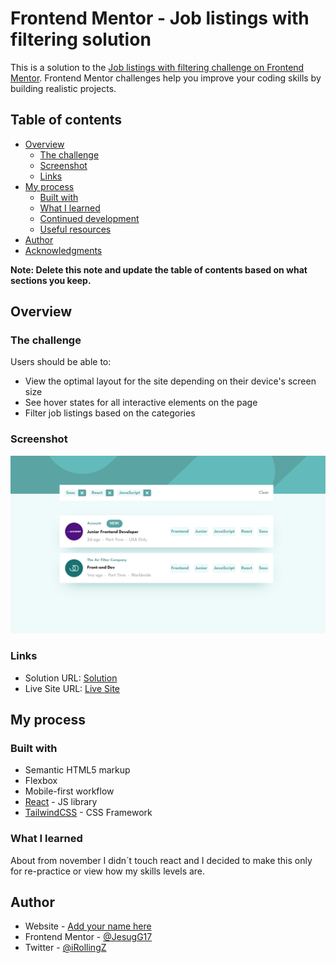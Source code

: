 # Frontend Mentor - Job listings with filtering solution

This is a solution to the [Job listings with filtering challenge on Frontend Mentor](https://www.frontendmentor.io/challenges/job-listings-with-filtering-ivstIPCt). Frontend Mentor challenges help you improve your coding skills by building realistic projects.

## Table of contents

- [Overview](#overview)
  - [The challenge](#the-challenge)
  - [Screenshot](#screenshot)
  - [Links](#links)
- [My process](#my-process)
  - [Built with](#built-with)
  - [What I learned](#what-i-learned)
  - [Continued development](#continued-development)
  - [Useful resources](#useful-resources)
- [Author](#author)
- [Acknowledgments](#acknowledgments)

**Note: Delete this note and update the table of contents based on what sections you keep.**

## Overview

### The challenge

Users should be able to:

- View the optimal layout for the site depending on their device's screen size
- See hover states for all interactive elements on the page
- Filter job listings based on the categories

### Screenshot

![](./public/img/screenshot.png)

### Links

- Solution URL: [Solution](https://github.com/JesugG17/react-projects/tree/main/job-listing)
- Live Site URL: [Live Site](https://job-listing-g17.vercel.app/)

## My process

### Built with

- Semantic HTML5 markup
- Flexbox
- Mobile-first workflow
- [React](https://reactjs.org/) - JS library
- [TailwindCSS](https://tailwindcss.com/) - CSS Framework

### What I learned

About from november I didn´t touch react and I decided to make this only for re-practice or view how my skills levels are.

## Author

- Website - [Add your name here](https://portfolio-jesugg17.vercel.app/)
- Frontend Mentor - [@JesugG17](https://www.frontendmentor.io/profile/JesugG17)
- Twitter - [@iRollingZ](https://twitter.com/iRollingZ)
